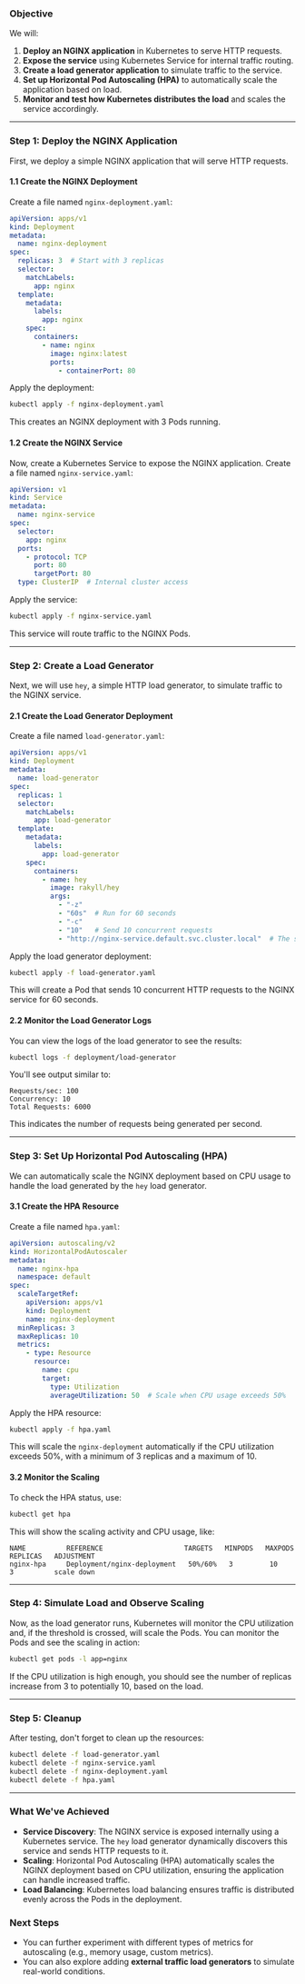 

### **Objective**
We will:
1. **Deploy an NGINX application** in Kubernetes to serve HTTP requests.
2. **Expose the service** using Kubernetes Service for internal traffic routing.
3. **Create a load generator application** to simulate traffic to the service.
4. **Set up Horizontal Pod Autoscaling (HPA)** to automatically scale the application based on load.
5. **Monitor and test how Kubernetes distributes the load** and scales the service accordingly.

---

### **Step 1: Deploy the NGINX Application**

First, we deploy a simple NGINX application that will serve HTTP requests.

#### **1.1 Create the NGINX Deployment**

Create a file named `nginx-deployment.yaml`:

```yaml
apiVersion: apps/v1
kind: Deployment
metadata:
  name: nginx-deployment
spec:
  replicas: 3  # Start with 3 replicas
  selector:
    matchLabels:
      app: nginx
  template:
    metadata:
      labels:
        app: nginx
    spec:
      containers:
        - name: nginx
          image: nginx:latest
          ports:
            - containerPort: 80
```

Apply the deployment:

```bash
kubectl apply -f nginx-deployment.yaml
```

This creates an NGINX deployment with 3 Pods running.

#### **1.2 Create the NGINX Service**

Now, create a Kubernetes Service to expose the NGINX application. Create a file named `nginx-service.yaml`:

```yaml
apiVersion: v1
kind: Service
metadata:
  name: nginx-service
spec:
  selector:
    app: nginx
  ports:
    - protocol: TCP
      port: 80
      targetPort: 80
  type: ClusterIP  # Internal cluster access
```

Apply the service:

```bash
kubectl apply -f nginx-service.yaml
```

This service will route traffic to the NGINX Pods.

---

### **Step 2: Create a Load Generator**

Next, we will use `hey`, a simple HTTP load generator, to simulate traffic to the NGINX service.

#### **2.1 Create the Load Generator Deployment**

Create a file named `load-generator.yaml`:

```yaml
apiVersion: apps/v1
kind: Deployment
metadata:
  name: load-generator
spec:
  replicas: 1
  selector:
    matchLabels:
      app: load-generator
  template:
    metadata:
      labels:
        app: load-generator
    spec:
      containers:
        - name: hey
          image: rakyll/hey
          args:
            - "-z"
            - "60s"  # Run for 60 seconds
            - "-c"
            - "10"   # Send 10 concurrent requests
            - "http://nginx-service.default.svc.cluster.local"  # The service URL
```

Apply the load generator deployment:

```bash
kubectl apply -f load-generator.yaml
```

This will create a Pod that sends 10 concurrent HTTP requests to the NGINX service for 60 seconds.

#### **2.2 Monitor the Load Generator Logs**

You can view the logs of the load generator to see the results:

```bash
kubectl logs -f deployment/load-generator
```

You'll see output similar to:

```
Requests/sec: 100
Concurrency: 10
Total Requests: 6000
```

This indicates the number of requests being generated per second.

---

### **Step 3: Set Up Horizontal Pod Autoscaling (HPA)**

We can automatically scale the NGINX deployment based on CPU usage to handle the load generated by the `hey` load generator.

#### **3.1 Create the HPA Resource**

Create a file named `hpa.yaml`:

```yaml
apiVersion: autoscaling/v2
kind: HorizontalPodAutoscaler
metadata:
  name: nginx-hpa
  namespace: default
spec:
  scaleTargetRef:
    apiVersion: apps/v1
    kind: Deployment
    name: nginx-deployment
  minReplicas: 3
  maxReplicas: 10
  metrics:
    - type: Resource
      resource:
        name: cpu
        target:
          type: Utilization
          averageUtilization: 50  # Scale when CPU usage exceeds 50%
```

Apply the HPA resource:

```bash
kubectl apply -f hpa.yaml
```

This will scale the `nginx-deployment` automatically if the CPU utilization exceeds 50%, with a minimum of 3 replicas and a maximum of 10.

#### **3.2 Monitor the Scaling**

To check the HPA status, use:

```bash
kubectl get hpa
```

This will show the scaling activity and CPU usage, like:

```
NAME          REFERENCE                    TARGETS   MINPODS   MAXPODS   REPLICAS   ADJUSTMENT
nginx-hpa     Deployment/nginx-deployment   50%/60%   3         10        3          scale down
```

---

### **Step 4: Simulate Load and Observe Scaling**

Now, as the load generator runs, Kubernetes will monitor the CPU utilization and, if the threshold is crossed, will scale the Pods. You can monitor the Pods and see the scaling in action:

```bash
kubectl get pods -l app=nginx
```

If the CPU utilization is high enough, you should see the number of replicas increase from 3 to potentially 10, based on the load.

---

### **Step 5: Cleanup**

After testing, don't forget to clean up the resources:

```bash
kubectl delete -f load-generator.yaml
kubectl delete -f nginx-service.yaml
kubectl delete -f nginx-deployment.yaml
kubectl delete -f hpa.yaml
```

---

### **What We've Achieved**

- **Service Discovery**: The NGINX service is exposed internally using a Kubernetes service. The `hey` load generator dynamically discovers this service and sends HTTP requests to it.
- **Scaling**: Horizontal Pod Autoscaling (HPA) automatically scales the NGINX deployment based on CPU utilization, ensuring the application can handle increased traffic.
- **Load Balancing**: Kubernetes load balancing ensures traffic is distributed evenly across the Pods in the deployment.

### **Next Steps**

- You can further experiment with different types of metrics for autoscaling (e.g., memory usage, custom metrics).
- You can also explore adding **external traffic load generators** to simulate real-world conditions.
